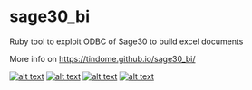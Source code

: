 sage30_bi
=========

Ruby tool to exploit ODBC of Sage30 to build excel documents

More info on [ 
https://tindome.github.io/sage30_bi/
]( https://tindome.github.io/sage30_bi/)



[![alt text][1.1]][1]
[![alt text][2.1]][2]
[![alt text][3.1]][3]
[![alt text][6.1]][6]


<!-- links to social media icons -->
<!-- no need to change these -->

<!-- icons with padding -->

[1.1]: http://i.imgur.com/tXSoThF.png (follow me on twitter)
[2.1]: http://i.imgur.com/P3YfQoD.png (follow me on facebook)
[3.1]: http://i.imgur.com/yCsTjba.png (follow me on google plus)
[4.1]: http://i.imgur.com/YckIOms.png (tumblr icon with padding)
[5.1]: http://i.imgur.com/1AGmwO3.png (dribbble icon with padding)
[6.1]: http://i.imgur.com/0o48UoR.png (follow me on github)

<!-- icons without padding -->

[1.2]: http://i.imgur.com/wWzX9uB.png (twitter icon without padding)
[2.2]: http://i.imgur.com/fep1WsG.png (facebook icon without padding)
[3.2]: http://i.imgur.com/VlgBKQ9.png (google plus icon without padding)
[4.2]: http://i.imgur.com/jDRp47c.png (tumblr icon without padding)
[5.2]: http://i.imgur.com/Vvy3Kru.png (dribbble icon without padding)
[6.2]: http://i.imgur.com/9I6NRUm.png (github icon without padding)

[1]: http://www.twitter.com/torchy
[2]: http://www.facebook.com/stephanetorchy
[3]: https://plus.google.com/+StephaneTorchy
[5]: http://dribbble.com/carlsednaoui
[6]: http://www.github.com/tindome

<!-- Please don't remove this: Grab your social icons from https://github.com/carlsednaoui/gitsocial -->
